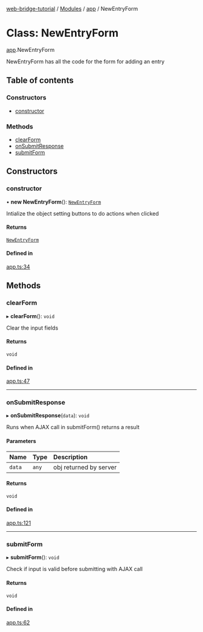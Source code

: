 [web-bridge-tutorial](../README.md) / [Modules](../modules.md) / [app](../modules/app.md) / NewEntryForm

# Class: NewEntryForm

[app](../modules/app.md).NewEntryForm

NewEntryForm has all the code for the form for adding an entry

## Table of contents

### Constructors

- [constructor](app.NewEntryForm.md#constructor)

### Methods

- [clearForm](app.NewEntryForm.md#clearform)
- [onSubmitResponse](app.NewEntryForm.md#onsubmitresponse)
- [submitForm](app.NewEntryForm.md#submitform)

## Constructors

### constructor

• **new NewEntryForm**(): [`NewEntryForm`](app.NewEntryForm.md)

Intialize the object  setting buttons to do actions when clicked

#### Returns

[`NewEntryForm`](app.NewEntryForm.md)

#### Defined in

[app.ts:34](https://bitbucket.org/sml3/cse216_sp24_team_21/src/75c2451/web/app.ts#lines-34)

## Methods

### clearForm

▸ **clearForm**(): `void`

Clear the input fields

#### Returns

`void`

#### Defined in

[app.ts:47](https://bitbucket.org/sml3/cse216_sp24_team_21/src/75c2451/web/app.ts#lines-47)

___

### onSubmitResponse

▸ **onSubmitResponse**(`data`): `void`

Runs when AJAX call in submitForm() returns a result

#### Parameters

| Name | Type | Description |
| :------ | :------ | :------ |
| `data` | `any` | obj returned by server |

#### Returns

`void`

#### Defined in

[app.ts:121](https://bitbucket.org/sml3/cse216_sp24_team_21/src/75c2451/web/app.ts#lines-121)

___

### submitForm

▸ **submitForm**(): `void`

Check if input is valid before submitting with AJAX call

#### Returns

`void`

#### Defined in

[app.ts:62](https://bitbucket.org/sml3/cse216_sp24_team_21/src/75c2451/web/app.ts#lines-62)
